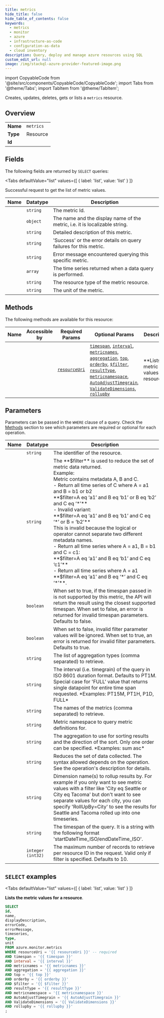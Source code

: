 ```yaml
--- 
title: metrics
hide_title: false
hide_table_of_contents: false
keywords:
  - metrics
  - monitor
  - azure
  - infrastructure-as-code
  - configuration-as-data
  - cloud inventory
description: Query, deploy and manage azure resources using SQL
custom_edit_url: null
image: /img/stackql-azure-provider-featured-image.png
---
```


import CopyableCode from '@site/src/components/CopyableCode/CopyableCode';
import Tabs from '@theme/Tabs';
import TabItem from '@theme/TabItem';

Creates, updates, deletes, gets or lists a <code>metrics</code> resource.

## Overview
<table><tbody>
<tr><td><b>Name</b></td><td><code>metrics</code></td></tr>
<tr><td><b>Type</b></td><td>Resource</td></tr>
<tr><td><b>Id</b></td><td><CopyableCode code="azure.monitor.metrics" /></td></tr>
</tbody></table>

## Fields

The following fields are returned by `SELECT` queries:

<Tabs
    defaultValue="list"
    values={[
        { label: 'list', value: 'list' }
    ]}
>
<TabItem value="list">

Successful request to get the list of metric values.

<table>
<thead>
    <tr>
    <th>Name</th>
    <th>Datatype</th>
    <th>Description</th>
    </tr>
</thead>
<tbody>
<tr>
    <td><CopyableCode code="id" /></td>
    <td><code>string</code></td>
    <td>The metric Id.</td>
</tr>
<tr>
    <td><CopyableCode code="name" /></td>
    <td><code>object</code></td>
    <td>The name and the display name of the metric, i.e. it is localizable string.</td>
</tr>
<tr>
    <td><CopyableCode code="displayDescription" /></td>
    <td><code>string</code></td>
    <td>Detailed description of this metric.</td>
</tr>
<tr>
    <td><CopyableCode code="errorCode" /></td>
    <td><code>string</code></td>
    <td>'Success' or the error details on query failures for this metric.</td>
</tr>
<tr>
    <td><CopyableCode code="errorMessage" /></td>
    <td><code>string</code></td>
    <td>Error message encountered querying this specific metric.</td>
</tr>
<tr>
    <td><CopyableCode code="timeseries" /></td>
    <td><code>array</code></td>
    <td>The time series returned when a data query is performed.</td>
</tr>
<tr>
    <td><CopyableCode code="type" /></td>
    <td><code>string</code></td>
    <td>The resource type of the metric resource.</td>
</tr>
<tr>
    <td><CopyableCode code="unit" /></td>
    <td><code>string</code></td>
    <td>The unit of the metric.</td>
</tr>
</tbody>
</table>
</TabItem>
</Tabs>

## Methods

The following methods are available for this resource:

<table>
<thead>
    <tr>
    <th>Name</th>
    <th>Accessible by</th>
    <th>Required Params</th>
    <th>Optional Params</th>
    <th>Description</th>
    </tr>
</thead>
<tbody>
<tr>
    <td><a href="#list"><CopyableCode code="list" /></a></td>
    <td><CopyableCode code="select" /></td>
    <td><a href="#parameter-resourceUri"><code>resourceUri</code></a></td>
    <td><a href="#parameter-timespan"><code>timespan</code></a>, <a href="#parameter-interval"><code>interval</code></a>, <a href="#parameter-metricnames"><code>metricnames</code></a>, <a href="#parameter-aggregation"><code>aggregation</code></a>, <a href="#parameter-top"><code>top</code></a>, <a href="#parameter-orderby"><code>orderby</code></a>, <a href="#parameter-$filter"><code>$filter</code></a>, <a href="#parameter-resultType"><code>resultType</code></a>, <a href="#parameter-metricnamespace"><code>metricnamespace</code></a>, <a href="#parameter-AutoAdjustTimegrain"><code>AutoAdjustTimegrain</code></a>, <a href="#parameter-ValidateDimensions"><code>ValidateDimensions</code></a>, <a href="#parameter-rollupby"><code>rollupby</code></a></td>
    <td>**Lists the metric values for a resource**.</td>
</tr>
</tbody>
</table>

## Parameters

Parameters can be passed in the `WHERE` clause of a query. Check the [Methods](#methods) section to see which parameters are required or optional for each operation.

<table>
<thead>
    <tr>
    <th>Name</th>
    <th>Datatype</th>
    <th>Description</th>
    </tr>
</thead>
<tbody>
<tr id="parameter-resourceUri">
    <td><CopyableCode code="resourceUri" /></td>
    <td><code>string</code></td>
    <td>The identifier of the resource.</td>
</tr>
<tr id="parameter-$filter">
    <td><CopyableCode code="$filter" /></td>
    <td><code>string</code></td>
    <td>The **$filter** is used to reduce the set of metric data returned.<br />Example:<br />Metric contains metadata A, B and C.<br />- Return all time series of C where A = a1 and B = b1 or b2<br />**$filter=A eq ‘a1’ and B eq ‘b1’ or B eq ‘b2’ and C eq ‘*’**<br />- Invalid variant:<br />**$filter=A eq ‘a1’ and B eq ‘b1’ and C eq ‘*’ or B = ‘b2’**<br />This is invalid because the logical or operator cannot separate two different metadata names.<br />- Return all time series where A = a1, B = b1 and C = c1:<br />**$filter=A eq ‘a1’ and B eq ‘b1’ and C eq ‘c1’**<br />- Return all time series where A = a1<br />**$filter=A eq ‘a1’ and B eq ‘*’ and C eq ‘*’**.</td>
</tr>
<tr id="parameter-AutoAdjustTimegrain">
    <td><CopyableCode code="AutoAdjustTimegrain" /></td>
    <td><code>boolean</code></td>
    <td>When set to true, if the timespan passed in is not supported by this metric, the API will return the result using the closest supported timespan. When set to false, an error is returned for invalid timespan parameters. Defaults to false.</td>
</tr>
<tr id="parameter-ValidateDimensions">
    <td><CopyableCode code="ValidateDimensions" /></td>
    <td><code>boolean</code></td>
    <td>When set to false, invalid filter parameter values will be ignored. When set to true, an error is returned for invalid filter parameters. Defaults to true.</td>
</tr>
<tr id="parameter-aggregation">
    <td><CopyableCode code="aggregation" /></td>
    <td><code>string</code></td>
    <td>The list of aggregation types (comma separated) to retrieve.</td>
</tr>
<tr id="parameter-interval">
    <td><CopyableCode code="interval" /></td>
    <td><code>string</code></td>
    <td>The interval (i.e. timegrain) of the query in ISO 8601 duration format. Defaults to PT1M. Special case for 'FULL' value that returns single datapoint for entire time span requested. *Examples: PT15M, PT1H, P1D, FULL*</td>
</tr>
<tr id="parameter-metricnames">
    <td><CopyableCode code="metricnames" /></td>
    <td><code>string</code></td>
    <td>The names of the metrics (comma separated) to retrieve.</td>
</tr>
<tr id="parameter-metricnamespace">
    <td><CopyableCode code="metricnamespace" /></td>
    <td><code>string</code></td>
    <td>Metric namespace to query metric definitions for.</td>
</tr>
<tr id="parameter-orderby">
    <td><CopyableCode code="orderby" /></td>
    <td><code>string</code></td>
    <td>The aggregation to use for sorting results and the direction of the sort. Only one order can be specified. *Examples: sum asc*</td>
</tr>
<tr id="parameter-resultType">
    <td><CopyableCode code="resultType" /></td>
    <td><code>string</code></td>
    <td>Reduces the set of data collected. The syntax allowed depends on the operation. See the operation's description for details.</td>
</tr>
<tr id="parameter-rollupby">
    <td><CopyableCode code="rollupby" /></td>
    <td><code>string</code></td>
    <td>Dimension name(s) to rollup results by. For example if you only want to see metric values with a filter like 'City eq Seattle or City eq Tacoma' but don't want to see separate values for each city, you can specify 'RollUpBy=City' to see the results for Seattle and Tacoma rolled up into one timeseries.</td>
</tr>
<tr id="parameter-timespan">
    <td><CopyableCode code="timespan" /></td>
    <td><code>string</code></td>
    <td>The timespan of the query. It is a string with the following format 'startDateTime_ISO/endDateTime_ISO'.</td>
</tr>
<tr id="parameter-top">
    <td><CopyableCode code="top" /></td>
    <td><code>integer (int32)</code></td>
    <td>The maximum number of records to retrieve per resource ID in the request. Valid only if filter is specified. Defaults to 10.</td>
</tr>
</tbody>
</table>

## `SELECT` examples

<Tabs
    defaultValue="list"
    values={[
        { label: 'list', value: 'list' }
    ]}
>
<TabItem value="list">

**Lists the metric values for a resource**.

```sql
SELECT
id,
name,
displayDescription,
errorCode,
errorMessage,
timeseries,
type,
unit
FROM azure.monitor.metrics
WHERE resourceUri = '{{ resourceUri }}' -- required
AND timespan = '{{ timespan }}'
AND interval = '{{ interval }}'
AND metricnames = '{{ metricnames }}'
AND aggregation = '{{ aggregation }}'
AND top = '{{ top }}'
AND orderby = '{{ orderby }}'
AND $filter = '{{ $filter }}'
AND resultType = '{{ resultType }}'
AND metricnamespace = '{{ metricnamespace }}'
AND AutoAdjustTimegrain = '{{ AutoAdjustTimegrain }}'
AND ValidateDimensions = '{{ ValidateDimensions }}'
AND rollupby = '{{ rollupby }}'
;
```
</TabItem>
</Tabs>
